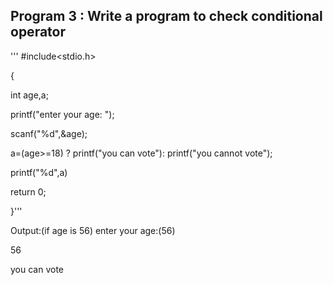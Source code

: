 ## Program 3 : Write a program to check conditional operator

''' #include<stdio.h>

{

int age,a;

printf("enter your age: ");

scanf("%d",&age);

a=(age>=18) ? printf("you can vote"): printf("you cannot vote");

printf("%d",a)

return 0;

}'''

Output:(if age is 56)
enter your age:(56)

56

you can vote
